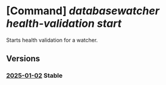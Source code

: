 # [Command] _databasewatcher health-validation start_

Starts health validation for a watcher.

## Versions

### [2025-01-02](/Resources/mgmt-plane/L3N1YnNjcmlwdGlvbnMve30vcmVzb3VyY2Vncm91cHMve30vcHJvdmlkZXJzL21pY3Jvc29mdC5kYXRhYmFzZXdhdGNoZXIvd2F0Y2hlcnMve30vaGVhbHRodmFsaWRhdGlvbnMve30vc3RhcnR2YWxpZGF0aW9u/2025-01-02.xml) **Stable**

<!-- mgmt-plane /subscriptions/{}/resourcegroups/{}/providers/microsoft.databasewatcher/watchers/{}/healthvalidations/{}/startvalidation 2025-01-02 -->
